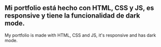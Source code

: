 Mi portfolio está hecho con HTML, CSS y JS, es responsive y tiene la funcionalidad de dark mode. 
------------------------------------------------------------------------------
My portfolio is made with HTML, CSS and JS, it's responsive and has dark mode. 

